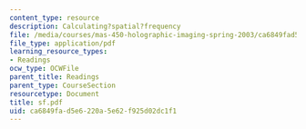 ```yaml
---
content_type: resource
description: Calculating?spatial?frequency
file: /media/courses/mas-450-holographic-imaging-spring-2003/ca6849fad5e6220a5e62f925d02dc1f1_sf.pdf
file_type: application/pdf
learning_resource_types:
- Readings
ocw_type: OCWFile
parent_title: Readings
parent_type: CourseSection
resourcetype: Document
title: sf.pdf
uid: ca6849fa-d5e6-220a-5e62-f925d02dc1f1
---
```

